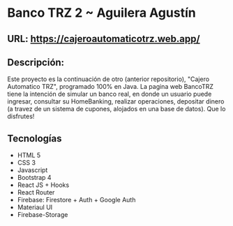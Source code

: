 # Banco TRZ 2 ~ Aguilera Agustín


## URL: https://cajeroautomaticotrz.web.app/


## Descripción: 
Este proyecto es la continuación de otro (anterior repositorio), "Cajero Automatico TRZ", programado 100% en Java. La pagina web BancoTRZ tiene la intención de simular un banco real, en donde un usuario puede ingresar, consultar su HomeBanking, realizar operaciones, depositar dinero (a travez de un sistema de cupones, alojados en una base de datos). Que lo disfrutes!

## Tecnologías
- HTML 5
- CSS 3
- Javascript
- Bootstrap 4
- React JS + Hooks
- React Router
- Firebase: Firestore + Auth + Google Auth
- Materiaul UI
- Firebase-Storage
